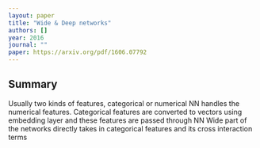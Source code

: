 ```yaml
---
layout: paper
title: "Wide & Deep networks"
authors: []
year: 2016
journal: ""
paper: https://arxiv.org/pdf/1606.07792
---
```


## Summary

Usually two kinds of features, categorical or numerical
NN handles the numerical features. Categorical features are converted to vectors using embedding layer and these features are passed through NN
Wide part of the networks directly takes in categorical features and its cross interaction terms 